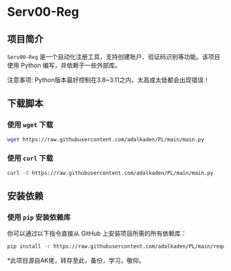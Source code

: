 # Serv00-Reg
## 项目简介
`Serv00-Reg` 是一个自动化注册工具，支持创建账户、验证码识别等功能。该项目使用 Python 编写，并依赖于一些外部库。

注意事项: Python版本最好控制在3.8~3.11之内，太高或太低都会出现错误！
## 下载脚本
### 使用 `wget` 下载
```bash
wget https://raw.githubusercontent.com/adalkaden/PL/main/main.py
```
### 使用 `curl` 下载
```bash
curl -O https://raw.githubusercontent.com/adalkaden/PL/main/main.py
```
## 安装依赖
### 使用 `pip` 安装依赖库
你可以通过以下指令直接从 GitHub 上安装项目所需的所有依赖库：
```bash
pip install -r https://raw.githubusercontent.com/adalkaden/PL/main/requirements.txt
```

*此项目源自AK佬，转存至此，备份，学习，敬仰。

